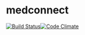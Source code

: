 # medconnect
[![Build Status](https://travis-ci.org/tannerwj/medconnect.svg?branch=master)](https://travis-ci.org/tannerwj/medconnect)[![Code Climate](https://codeclimate.com/github/tannerwj/medconnect/badges/gpa.svg)](https://codeclimate.com/github/tannerwj/medconnect)
